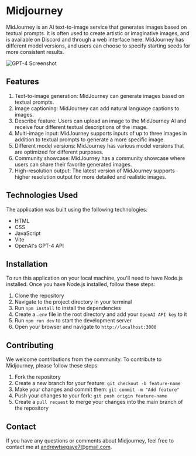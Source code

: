 # Midjourney

MidJourney is an AI text-to-image service that generates images based on textual prompts. 
It is often used to create artistic or imaginative images, and is available on Discord and through a web interface here. 
MidJourney has different model versions, and users can choose to specify starting seeds for more consistent results.

![GPT-4 Screenshot](https://i.imgur.com/xBAVLV6.png)

## Features

1. Text-to-image generation: MidJourney can generate images based on textual prompts.
2. Image captioning: MidJourney can add natural language captions to images.
3. Describe feature: Users can upload an image to the MidJourney AI and receive four different textual descriptions of the image.
4. Multi-image input: MidJourney supports inputs of up to three images in addition to textual prompts to generate a more specific image.
5. Different model versions: MidJourney has various model versions that are optimized for different purposes.
6. Community showcase: MidJourney has a community showcase where users can share their favorite generated images.
7. High-resolution output: The latest version of MidJourney supports higher resolution output for more detailed and realistic images.

## Technologies Used
The application was built using the following technologies:

- HTML
- CSS
- JavaScript
- Vite
- OpenAI's GPT-4 API

## Installation
To run this application on your local machine, you'll need to have Node.js installed. Once you have Node.js installed, follow these steps:

1. Clone the repository
2. Navigate to the project directory in your terminal
3. Run `npm install` to install the dependencies
4. Create a `.env` file in the root directory and add your `OpenAI API key` to it
5. Run `npm run dev` to start the development server
6. Open your browser and navigate to `http://localhost:3000`

## Contributing
We welcome contributions from the community. To contribute to Midjourney, please follow these steps:
1. Fork the repository
2. Create a new branch for your feature: `git checkout -b feature-name`
3. Make your changes and commit them: `git commit -m "Add feature"`
4. Push your changes to your fork: `git push origin feature-name`
5. Create a `pull request` to merge your changes into the main branch of the repository

## Contact
If you have any questions or comments about Midjourney, feel free to contact me at andrewtsegaye7@gmail.com.
